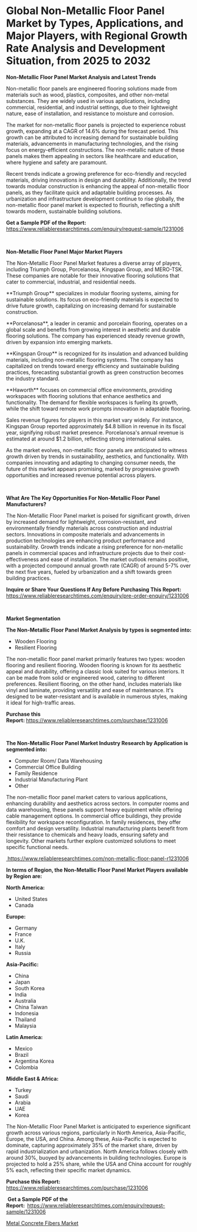 <p><h1>Global Non-Metallic Floor Panel Market by Types, Applications, and Major Players, with Regional Growth Rate Analysis and Development Situation, from 2025 to 2032</h1></p><p><strong>Non-Metallic Floor Panel Market Analysis and Latest Trends</strong></p>
<p><p>Non-metallic floor panels are engineered flooring solutions made from materials such as wood, plastics, composites, and other non-metal substances. They are widely used in various applications, including commercial, residential, and industrial settings, due to their lightweight nature, ease of installation, and resistance to moisture and corrosion.</p><p>The market for non-metallic floor panels is projected to experience robust growth, expanding at a CAGR of 14.6% during the forecast period. This growth can be attributed to increasing demand for sustainable building materials, advancements in manufacturing technologies, and the rising focus on energy-efficient constructions. The non-metallic nature of these panels makes them appealing in sectors like healthcare and education, where hygiene and safety are paramount.</p><p>Recent trends indicate a growing preference for eco-friendly and recycled materials, driving innovations in design and durability. Additionally, the trend towards modular construction is enhancing the appeal of non-metallic floor panels, as they facilitate quick and adaptable building processes. As urbanization and infrastructure development continue to rise globally, the non-metallic floor panel market is expected to flourish, reflecting a shift towards modern, sustainable building solutions.</p></p>
<p><strong>Get a Sample PDF of the Report:&nbsp;</strong> <a href="https://www.reliableresearchtimes.com/enquiry/request-sample/1231006?utm_campaign=2189&utm_medium=2&utm_source=Github&utm_content=ia&utm_term=03022025&utm_id=non-metallic-floor-panel">https://www.reliableresearchtimes.com/enquiry/request-sample/1231006</a></p>
<p>&nbsp;</p>
<p><strong>Non-Metallic Floor Panel Major Market Players</strong></p>
<p><p>The Non-Metallic Floor Panel Market features a diverse array of players, including Triumph Group, Porcelanosa, Kingspan Group, and MERO-TSK. These companies are notable for their innovative flooring solutions that cater to commercial, industrial, and residential needs.</p><p>**Triumph Group** specializes in modular flooring systems, aiming for sustainable solutions. Its focus on eco-friendly materials is expected to drive future growth, capitalizing on increasing demand for sustainable construction.</p><p>**Porcelanosa**, a leader in ceramic and porcelain flooring, operates on a global scale and benefits from growing interest in aesthetic and durable flooring solutions. The company has experienced steady revenue growth, driven by expansion into emerging markets.</p><p>**Kingspan Group** is recognized for its insulation and advanced building materials, including non-metallic flooring systems. The company has capitalized on trends toward energy efficiency and sustainable building practices, forecasting substantial growth as green construction becomes the industry standard.</p><p>**Haworth** focuses on commercial office environments, providing workspaces with flooring solutions that enhance aesthetics and functionality. The demand for flexible workspaces is fueling its growth, while the shift toward remote work prompts innovation in adaptable flooring.</p><p>Sales revenue figures for players in this market vary widely. For instance, Kingspan Group reported approximately $4.8 billion in revenue in its fiscal year, signifying robust market presence. Porcelanosa's annual revenue is estimated at around $1.2 billion, reflecting strong international sales.</p><p>As the market evolves, non-metallic floor panels are anticipated to witness growth driven by trends in sustainability, aesthetics, and functionality. With companies innovating and adapting to changing consumer needs, the future of this market appears promising, marked by progressive growth opportunities and increased revenue potential across players.</p></p>
<p>&nbsp;</p>
<p><strong>What Are The Key Opportunities For Non-Metallic Floor Panel Manufacturers?</strong></p>
<p><p>The Non-Metallic Floor Panel market is poised for significant growth, driven by increased demand for lightweight, corrosion-resistant, and environmentally friendly materials across construction and industrial sectors. Innovations in composite materials and advancements in production technologies are enhancing product performance and sustainability. Growth trends indicate a rising preference for non-metallic panels in commercial spaces and infrastructure projects due to their cost-effectiveness and ease of installation. The market outlook remains positive, with a projected compound annual growth rate (CAGR) of around 5-7% over the next five years, fueled by urbanization and a shift towards green building practices.</p></p>
<p><strong>Inquire or Share Your Questions If Any Before Purchasing This Report:</strong> <a href="https://www.reliableresearchtimes.com/enquiry/pre-order-enquiry/1231006?utm_campaign=2189&utm_medium=2&utm_source=Github&utm_content=ia&utm_term=03022025&utm_id=non-metallic-floor-panel">https://www.reliableresearchtimes.com/enquiry/pre-order-enquiry/1231006</a></p>
<p>&nbsp;</p>
<p><strong>Market Segmentation</strong></p>
<p><strong>The Non-Metallic Floor Panel Market Analysis by types is segmented into:</strong></p>
<p><ul><li>Wooden Flooring</li><li>Resilient Flooring</li></ul></p>
<p><p>The non-metallic floor panel market primarily features two types: wooden flooring and resilient flooring. Wooden flooring is known for its aesthetic appeal and durability, offering a classic look suited for various interiors. It can be made from solid or engineered wood, catering to different preferences. Resilient flooring, on the other hand, includes materials like vinyl and laminate, providing versatility and ease of maintenance. It's designed to be water-resistant and is available in numerous styles, making it ideal for high-traffic areas.</p></p>
<p><strong>Purchase this Report:&nbsp;</strong><a href="https://www.reliableresearchtimes.com/purchase/1231006?utm_campaign=2189&utm_medium=2&utm_source=Github&utm_content=ia&utm_term=03022025&utm_id=non-metallic-floor-panel">https://www.reliableresearchtimes.com/purchase/1231006</a></p>
<p>&nbsp;</p>
<p><strong>The Non-Metallic Floor Panel Market Industry Research by Application is segmented into:</strong></p>
<p><ul><li>Computer Room/ Data Warehousing</li><li>Commercial Office Building</li><li>Family Residence</li><li>Industrial Manufacturing Plant</li><li>Other</li></ul></p>
<p><p>The non-metallic floor panel market caters to various applications, enhancing durability and aesthetics across sectors. In computer rooms and data warehousing, these panels support heavy equipment while offering cable management options. In commercial office buildings, they provide flexibility for workspace reconfiguration. In family residences, they offer comfort and design versatility. Industrial manufacturing plants benefit from their resistance to chemicals and heavy loads, ensuring safety and longevity. Other markets further explore customized solutions to meet specific functional needs.</p></p>
<p><a href="https://www.reliableresearchtimes.com/non-metallic-floor-panel-r1231006?utm_campaign=2189&utm_medium=2&utm_source=Github&utm_content=ia&utm_term=03022025&utm_id=non-metallic-floor-panel">&nbsp;https://www.reliableresearchtimes.com/non-metallic-floor-panel-r1231006</a></p>
<p><strong>In terms of Region, the Non-Metallic Floor Panel Market Players available by Region are:</strong></p>
<p>
    <p> <strong> North America: </strong>
        <ul>
            <li>United States</li>
            <li>Canada</li>
        </ul>
        </p> 
    <p> <strong> Europe: </strong>
        <ul>
            <li>Germany</li>
            <li>France</li>
            <li>U.K.</li>
            <li>Italy</li>
            <li>Russia</li>
        </ul>
        </p> 
    <p> <strong> Asia-Pacific: </strong>
        <ul>
            <li>China</li>
            <li>Japan</li>
            <li>South Korea</li>
            <li>India</li>
            <li>Australia</li>
            <li>China Taiwan</li>
            <li>Indonesia</li>
            <li>Thailand</li>
            <li>Malaysia</li>
        </ul>
        </p> 
    <p> <strong> Latin America: </strong>
        <ul>
            <li>Mexico</li>
            <li>Brazil</li>
            <li>Argentina Korea</li>
            <li>Colombia</li>
        </ul>
        </p> 
    <p> <strong> Middle East & Africa: </strong>
        <ul>
            <li>Turkey</li>
            <li>Saudi</li>
            <li>Arabia</li>
            <li>UAE</li>
            <li>Korea</li>
        </ul>
    </p>
    </p>
<p><p>The Non-Metallic Floor Panel Market is anticipated to experience significant growth across various regions, particularly in North America, Asia-Pacific, Europe, the USA, and China. Among these, Asia-Pacific is expected to dominate, capturing approximately 35% of the market share, driven by rapid industrialization and urbanization. North America follows closely with around 30%, buoyed by advancements in building technologies. Europe is projected to hold a 25% share, while the USA and China account for roughly 5% each, reflecting their specific market dynamics.</p></p>
<p><strong>Purchase this Report: </strong><a href="https://www.reliableresearchtimes.com/purchase/1231006?utm_campaign=2189&utm_medium=2&utm_source=Github&utm_content=ia&utm_term=03022025&utm_id=non-metallic-floor-panel">https://www.reliableresearchtimes.com/purchase/1231006</a></p>
<p>&nbsp;<strong>Get a Sample PDF of the Report:&nbsp;&nbsp;</strong><a href="https://www.reliableresearchtimes.com/enquiry/request-sample/1231006?utm_campaign=2189&utm_medium=2&utm_source=Github&utm_content=ia&utm_term=03022025&utm_id=non-metallic-floor-panel">https://www.reliableresearchtimes.com/enquiry/request-sample/1231006</a></p>
<p><strong></strong></p>
<p><p><a href="https://github.com/NargisHussain75/Market-Research-Report-List-1/blob/main/metal-concrete-fibers-market.md?utm_campaign=2189&utm_medium=2&utm_source=Github&utm_content=ia&utm_term=03022025&utm_id=non-metallic-floor-panel">Metal Concrete Fibers Market</a></p></p>